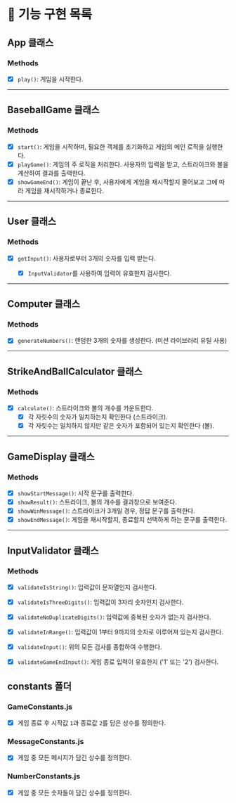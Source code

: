 # 🚀 기능 구현 목록

## App 클래스

### Methods
- [x] `play()`: 게임을 시작한다.

---

## BaseballGame 클래스

### Methods
- [x] `start()`: 게임을 시작하며, 필요한 객체를 초기화하고 게임의 메인 로직을 실행한다.
- [x] `playGame()`: 게임의 주 로직을 처리한다. 사용자의 입력을 받고, 스트라이크와 볼을 계산하여 결과를 출력한다.
- [x] `showGameEnd()`: 게임이 끝난 후, 사용자에게 게임을 재시작할지 물어보고 그에 따라 게임을 재시작하거나 종료한다.

---

## User 클래스

### Methods
- [x] `getInput()`: 사용자로부터 3개의 숫자를 입력 받는다.
  - [x] `InputValidator`를 사용하여 입력이 유효한지 검사한다.


---

## Computer 클래스

### Methods
- [x] `generateNumbers()`: 랜덤한 3개의 숫자를 생성한다. (미션 라이브러리 유틸 사용)

---

## StrikeAndBallCalculator 클래스

### Methods
- [x] `calculate()`: 스트라이크와 볼의 개수를 카운트한다.
  - [x] 각 자릿수의 숫자가 일치하는지 확인한다 (스트라이크).
  - [x] 각 자릿수는 일치하지 않지만 같은 숫자가 포함되어 있는지 확인한다 (볼).

---

## GameDisplay 클래스

### Methods
- [x] `showStartMessage()`: 시작 문구를 출력한다.
- [x] `showResult()`: 스트라이크, 볼의 개수를 결과창으로 보여준다.
- [x] `showWinMessage()`: 스트라이크가 3개일 경우, 정답 문구를 출력한다.
- [x] `showEndMessage()`: 게임을 재시작할지, 종료할지 선택하게 하는 문구를 출력한다.

---

## InputValidator 클래스

### Methods
- [x] `validateIsString()`: 입력값이 문자열인지 검사한다.
- [x] `validateIsThreeDigits()`: 입력값이 3자리 숫자인지 검사한다.
- [x] `validateNoDuplicateDigits()`: 입력값에 중복된 숫자가 없는지 검사한다.
- [x] `validateInRange()`: 입력값이 1부터 9까지의 숫자로 이루어져 있는지 검사한다.
- [x] `validateInput()`: 위의 모든 검사를 종합하여 수행한다.
- [x] `validateGameEndInput()`: 게임 종료 입력이 유효한지 ('1' 또는 '2') 검사한다.


## constants 폴더

### GameConstants.js

- [x] 게임 종료 후 시작값 `1`과 종료값 `2`를 담은 상수를 정의한다.

### MessageConstants.js

- [x] 게임 중 모든 메시지가 담긴 상수를 정의한다.

### NumberConstants.js

- [x] 게임 중 모든 숫자들이 담긴 상수를 정의한다.

